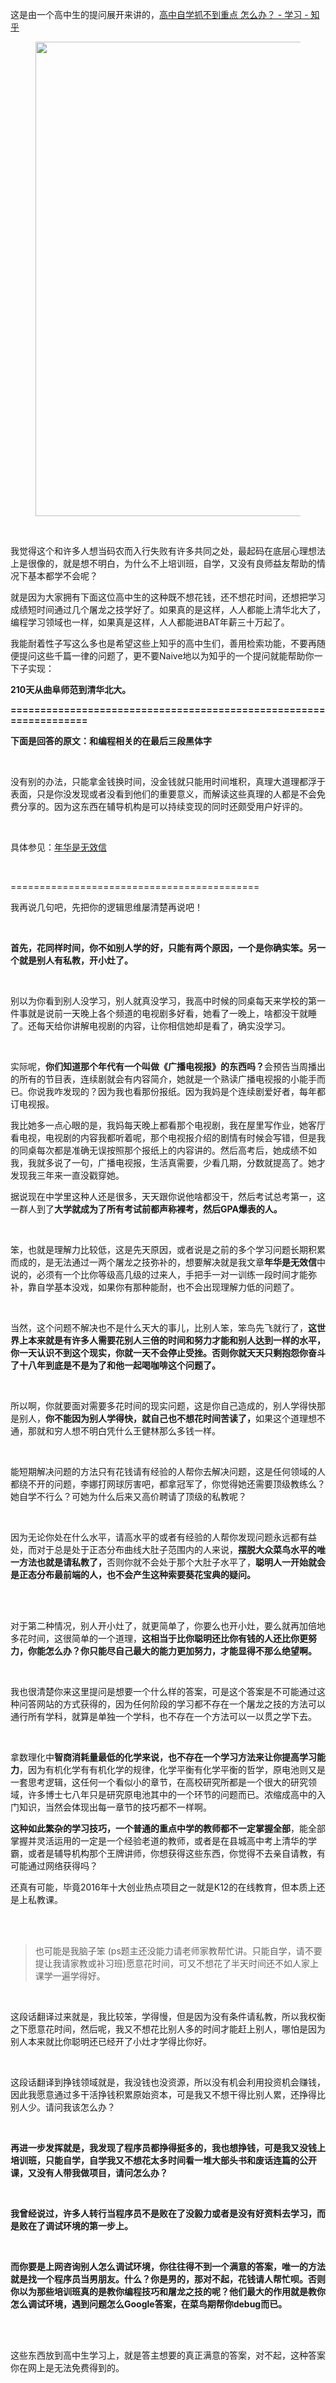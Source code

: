 这是由一个高中生的提问展开来讲的，<a href="https://www.zhihu.com/question/55447746?group_id=811673165938970624" class="internal">高中自学抓不到重点 怎么办？ - 学习 - 知乎</a><figure><img src="https://pic2.zhimg.com/v2-e6bef5984319b7cf0c970e3d64f0bc71_b.png" data-rawwidth="759" data-rawheight="345" class="origin_image zh-lightbox-thumb" width="759" data-original="https://pic2.zhimg.com/v2-e6bef5984319b7cf0c970e3d64f0bc71_r.jpg"/></figure><br/><p>我觉得这个和许多人想当码农而入行失败有许多共同之处，最起码在底层心理想法上是很像的，就是想不明白，为什么不上培训班，自学，又没有良师益友帮助的情况下基本都学不会呢？</p><p>就是因为大家拥有下面这位高中生的这种既不想花钱，还不想花时间，还想把学习成绩短时间通过几个屠龙之技学好了。如果真的是这样，人人都能上清华北大了，编程学习领域也一样，如果真是这样，人人都能进BAT年薪三十万起了。</p><p>我能耐着性子写这么多也是希望这些上知乎的高中生们，善用检索功能，不要再随便提问这些千篇一律的问题了，更不要Naive地以为知乎的一个提问就能帮助你一下子实现：</p><p><b>210天从曲阜师范到清华北大。</b></p><p><b>==================================================================</b></p><p><b>下面是回答的原文：和编程相关的在最后三段黑体字</b></p><br/><p>没有别的办法，只能拿金钱换时间，没金钱就只能用时间堆积，真理大道理都浮于表面，只是你没发现或者没看到他们的重要意义，而解读这些真理的人都是不会免费分享的。因为这东西在辅导机构是可以持续变现的同时还颇受用户好评的。</p><br/><p>具体参见：<a href="https://zhuanlan.zhihu.com/p/25066660" class="internal">年华是无效信</a></p><br/><p>===========================================</p><p>我再说几句吧，先把你的逻辑思维屡清楚再说吧！</p><br/><p><b>首先，花同样时间，你不如别人学的好，只能有两个原因，一个是你确实笨。另一个就是别人有私教，开小灶了。</b></p><br/><p>别以为你看到别人没学习，别人就真没学习，我高中时候的同桌每天来学校的第一件事就是说前一天晚上各个频道的电视剧多好看，她看了一晚上，啥都没干就睡了。还每天给你讲解电视剧的内容，让你相信她却是看了，确实没学习。</p><br/><p>实际呢，<b>你们知道那个年代有一个叫做《广播电视报》的东西吗？</b>会预告当周播出的所有的节目表，连续剧就会有内容简介，她就是一个熟读广播电视报的小能手而已。你说我咋发现的？因为我也看那份报纸。因为我妈是个连续剧爱好者，每年都订电视报。</p><p>我比她多一点心眼的是，我妈每天晚上都看那个电视剧，我在屋里写作业，她客厅看电视，电视剧的内容我都听着呢，那个电视报介绍的剧情有时候会写错，但是我的同桌每次都是准确无误按照那个报纸上的内容讲的。然后高考后，她成绩不如我，我就多说了一句，广播电视报，生活真需要，少看几期，分数就提高了。她才发现我三年来一直没戳穿她。</p><p>据说现在中学里这种人还是很多，天天跟你说他啥都没干，然后考试总考第一，这一群人到了<b>大学就成为了所有考试前都声称裸考，然后GPA爆表的人。</b></p><br/><p>笨，也就是理解力比较低，这是先天原因，或者说是之前的多个学习问题长期积累而成的，是无法通过一两个屠龙之技弥补的，想要解决就是我文章<b>年华是无效信</b>中说的，必须有一个比你等级高几级的过来人，手把手一对一训练一段时间才能弥补，靠自学基本没戏，如果你有那种能耐，也不会出现理解力低的问题了。</p><br/><p>当然，这个问题不解决也不是什么天大的事儿，比别人笨，笨鸟先飞就行了，<b>这世界上本来就是有许多人需要花别人三倍的时间和努力才能和别人达到一样的水平，你一天认识不到这个现实，你就一天不会停止受挫。否则你就天天只剩抱怨你奋斗了十八年到底是不是为了和他一起喝咖啡这个问题了。</b></p><br/><p>所以啊，你就要面对需要多花时间的现实问题，这是你自己造成的，别人学得快那是别人，<b>你不能因为别人学得快，就自己也不想花时间苦读了，</b>如果这个道理想不通，那就和穷人想不明白凭什么王健林那么多钱一样。</p><br/><p>能短期解决问题的方法只有花钱请有经验的人帮你去解决问题，这是任何领域的人都绕不开的问题，李娜打网球厉害吧，都拿冠军了，你觉得她还需要顶级教练么？她自学不行么？可她为什么后来又高价聘请了顶级的私教呢？</p><br/><p>因为无论你处在什么水平，请高水平的或者有经验的人帮你发现问题永远都有益处，而对于总是处于正态分布曲线大肚子范围内的人来说，<b>摆脱大众菜鸟水平的唯一方法也就是请私教了，</b>否则你就不会处于那个大肚子水平了，<b>聪明人一开始就会是正态分布最前端的人，也不会产生这种索要葵花宝典的疑问。</b></p><br/><br/><p>对于第二种情况，别人开小灶了，就更简单了，你要么也开小灶，要么就再加倍地多花时间，这很简单的一个道理，<b>这相当于比你聪明还比你有钱的人还比你更努力，你能怎么办？你只能尽自己最大的能力更加努力，才能显得不那么绝望啊。</b></p><br/><p>我也很清楚你来这里提问是想要一个什么样的答案，可是这个答案是不可能通过这种问答网站的方式获得的，因为任何阶段的学习都不存在一个屠龙之技的方法可以通行所有学科，就算是单独一个学科，也不存在一个方法可以一以贯之学下去。</p><br/><p>拿数理化中<b>智商消耗量最低的化学来说，也不存在一个学习方法来让你提高学习能力</b>，因为有机化学有有机化学的规律，化学平衡有化学平衡的哲学，原电池则又是一套思考逻辑，这任何一个看似小的章节，在高校研究所都是一个很大的研究领域，许多博士七八年只是研究原电池其中的一个环节的问题而已。浓缩成高中的入门知识，当然会体现出每一章节的技巧都不一样啊。</p><p><b>这种如此繁杂的学习技巧，一个普通的重点中学的教师都不一定掌握全部</b>，能全部掌握并灵活运用的一定是一个经验老道的教师，或者是在县城高中考上清华的学霸，或者是辅导机构那个王牌讲师，你想获得这些东西，你觉得不去亲自请教，有可能通过网络获得吗？</p><p>还真有可能，毕竟2016年十大创业热点项目之一就是K12的在线教育，但本质上还是上私教课。</p><br/><br/><blockquote><p>也可能是我脑子笨 (ps题主还没能力请老师家教帮忙讲。只能自学，请不要提让我请家教或补习班)愿意花时间，可又不想花了半天时间还不如人家上课学一遍学得好。</p></blockquote><br/><p>这段话翻译过来就是，我比较笨，学得慢，但是因为没有条件请私教，所以我权衡之下愿意花时间，然后呢，我又不想花比别人多的时间才能赶上别人，哪怕是因为别人本来就比你聪明还已经开了小灶才学得比你好。</p><br/><p>这段话翻译到挣钱领域就是，我没钱也没资源，所以没有机会利用投资机会赚钱，因此我愿意通过多干活挣钱积累原始资本，可是我又不想干得比别人累，还挣得比别人少。请问我该怎么办？</p><br/><p><b>再进一步发挥就是，我发现了程序员都挣得挺多的，我也想挣钱，可是我又没钱上培训班，只能自学，自学我又不想花太多时间看一堆大部头书和废话连篇的公开课，又没有人带我做项目，请问怎么办？</b></p><br/><p><b>我曾经说过，许多人转行当程序员不是败在了没毅力或者是没有好资料去学习，而是败在了调试环境的第一步上。</b></p><br/><p><b>而你要是上网咨询别人怎么调试环境，你往往得不到一个满意的答案，唯一的方法就是找一个程序员当男朋友。什么？你是男的，那对不起，花钱请人帮忙呗。否则你以为那些培训班真的是教你编程技巧和屠龙之技的呢？他们最大的作用就是教你怎么调试环境，遇到问题怎么Google答案，在菜鸟期帮你debug而已。</b></p><br/><br/><p>这些东西放到高中生学习上，就是答主想要的真正满意的答案，对不起，这种答案你在网上是无法免费得到的。</p>